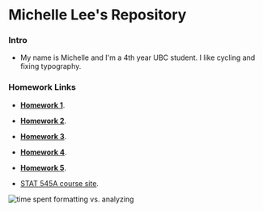 Michelle Lee's Repository
==========================
### Intro

* My name is Michelle and I'm a 4th year UBC student. I like cycling and fixing typography.


### Homework Links

* **[Homework 1](https://github.com/STAT545-UBC/zz_michelle_lee-coursework/tree/master/HW1)**.

* **[Homework 2](https://github.com/STAT545-UBC/zz_michelle_lee-coursework/tree/master/HW2)**.

* **[Homework 3](https://github.com/STAT545-UBC/zz_michelle_lee-coursework/tree/master/HW3)**.

* **[Homework 4](https://github.com/STAT545-UBC/zz_michelle_lee-coursework/tree/master/HW4)**.

* **[Homework 5](https://github.com/STAT545-UBC/zz_michelle_lee-coursework/tree/master/HW5)**.

* [STAT 545A course site](http://stat545-ubc.github.io/hw01_edit-README.html).

![time spent formatting vs. analyzing](http://fosslien.com/analyst/seven.png)